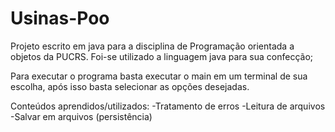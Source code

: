 # Usinas-Poo
Projeto escrito em java para a disciplina de Programação orientada a objetos da PUCRS. Foi-se utilizado a linguagem java para sua confecção;

Para executar o programa basta executar o main em um terminal de sua escolha, após isso basta selecionar as opções desejadas.

Conteúdos aprendidos/utilizados:
-Tratamento de erros
-Leitura de arquivos
-Salvar em arquivos (persistência)
